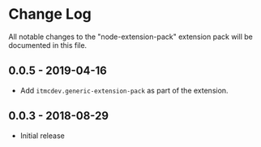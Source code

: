 # Change Log
All notable changes to the "node-extension-pack" extension pack will be documented in this file.

## 0.0.5 - 2019-04-16

- Add `itmcdev.generic-extension-pack` as part of the extension.

## 0.0.3 - 2018-08-29
- Initial release
